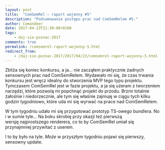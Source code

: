 ```yaml
---
layout: post
title:  "ComSemRel – raport wojenny #5"
description: "Podsumowanie postępu prac nad ComSemRelem #5."
author: Comandeer
date: 2017-04-23T21:30:00+0100
tags:
    - daj-sie-poznac-2017
comments: true
permalink: /comsemrel-raport-wojenny-5.html
redirect_from:
    - /daj-sie-poznac-2017/2017/04/23/comsemrel-raport-wojenny-5.html
---
```


Zbliża się koniec konkursu, a ja… nie zacząłem praktycznie żadnych sensownych prac nad ComSemRelem.<!--more--> Wydawało mi się, że czas trwania konkursu jest wręcz idealny do stworzenia MVP tego typu projektu. Tymczasem ComSemRel jest w fazie projektu, a ja się użeram z tworzeniem narzędzi, które pozwolą mi popchnąć projekt do przodu. Brzmi totalnie żałośnie i niedorzecznie, ale tym się właśnie zajmuję w ciągu tych kilku godzin tygodniowo, które uda mi się wyrwać na prace nad ComSemRelem.

W tym tygodniu udało mi się przygotować prototyp TS-owego bundlera. No i w sumie tyle… Na boku skrobię przy okazji też pierwszą wersję najprostszego renderera, co to by ComSemRel umiał się przynajmniej przywitać z userem.

I to by było na tyle. _Może_ w przyszłym tygodniu pojawi się pierwszy, sensowny update.
